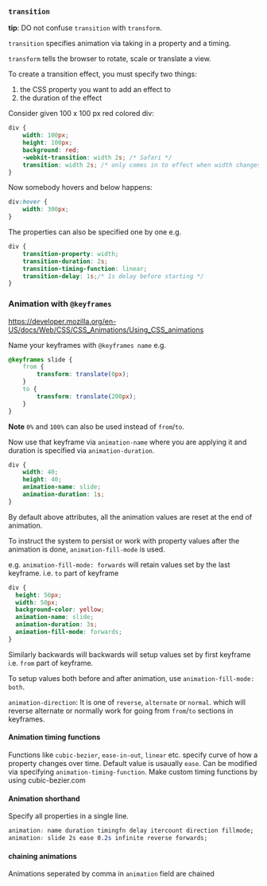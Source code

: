 
### `transition`

**tip**: DO not confuse `transition` with `transform`. 

`transition` specifies animation via taking in a property and a timing.

`transform` tells the browser to rotate, scale or translate a view.

To create a transition effect, you must specify two things:

1. the CSS property you want to add an effect to
2. the duration of the effect

Consider given 100 x 100 px red colored div:
```css
div {
    width: 100px;
    height: 100px;
    background: red;
    -webkit-transition: width 2s; /* Safari */
    transition: width 2s; /* only comes in to effect when width changes */
}
```

Now somebody hovers and below happens:
```css
div:hover {
    width: 300px;
}
```

The properties can also be specified one by one e.g.
```css
div {
    transition-property: width;
    transition-duration: 2s;
    transition-timing-function: linear;
    transition-delay: 1s;/* 1s delay before starting */
}
```

### Animation with `@keyframes`

https://developer.mozilla.org/en-US/docs/Web/CSS/CSS_Animations/Using_CSS_animations

Name your keyframes with `@keyframes name`
e.g.
```css
@keyframes slide {
    from {
        transform: translate(0px);
    }
    to {
        transform: translate(200px);
    }
}
```

**Note** `0%` and `100%` can also be used instead of `from`/`to`.

Now use that keyframe via `animation-name` where you are applying it
and duration is specified via `animation-duration`.

```css
div {
    width: 40;
    height: 40;
    animation-name: slide;
    animation-duration: 1s;
}
```

By default above attributes, all the animation values are reset at the end of animation.

To instruct the system to persist or work with property values after the animation is done, `animation-fill-mode` is used.

e.g. `animation-fill-mode: forwards` will retain values set by the last keyframe.
i.e. `to` part of keyframe

```css
div {
  height: 50px;
  width: 50px;
  background-color: yellow;
  animation-name: slide;
  animation-duration: 3s;
  animation-fill-mode: forwards;
}
```

Similarly backwards will backwards will setup values set by first keyframe i.e. `from` part of keyframe.

To setup values both before and after animation, use `animation-fill-mode: both`.

`animation-direction`: It is one of `reverse`, `alternate` or `normal`. which will reverse alternate or normally work for going from `from`/`to` sections in keyframes.

#### Animation timing functions

Functions like `cubic-bezier`, `ease-in-out`, `linear` etc. specify curve of how a property changes over time. Default value is usaually `ease`.
Can be modified via specifying `animation-timing-function`.
Make custom timing functions by using cubic-bezier.com

#### Animation shorthand

Specify all properties in a single line.

```css
animation: name duration timingfn delay itercount direction fillmode;
animation: slide 2s ease 0.2s infinite reverse forwards;
```

#### chaining animations

Animations seperated by comma in `animation` field are chained
